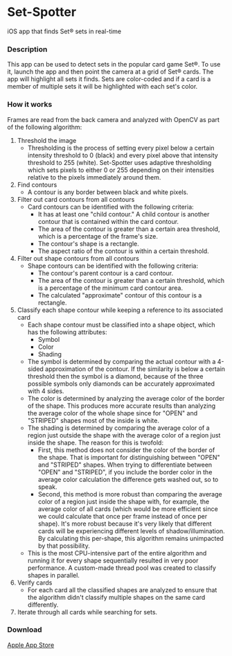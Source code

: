# Set-Spotter
iOS app that finds Set® sets in real-time

### Description
This app can be used to detect sets in the popular card game Set®.  To use it, launch the app and then point the camera at a grid of Set® cards.  The app will highlight all sets it finds.  Sets are color-coded and if a card is a member of multiple sets it will be highlighted with each set's color.

### How it works
Frames are read from the back camera and analyzed with OpenCV as part of the following algorithm:

1. Threshold the image
   - Thresholding is the process of setting every pixel below a certain intensity threshold to 0 (black) and every pixel above that intensity threshold to 255 (white). Set-Spotter uses adaptive thresholding which sets pixels to either 0 or 255 depending on their intensities relative to the pixels immediately around them.
2. Find contours
   - A contour is any border between black and white pixels.
3. Filter out card contours from all contours
   - Card contours can be identified with the following criteria:
      - It has at least one "child contour."  A child contour is another contour that is contained within the card contour.
      - The area of the contour is greater than a certain area threshold, which is a percentage of the frame's size.
      - The contour's shape is a rectangle.
      - The aspect ratio of the contour is within a certain threshold.
4. Filter out shape contours from all contours
   - Shape contours can be identified with the following criteria:
      - The contour's parent contour is a card contour.
      - The area of the contour is greater than a certain threshold, which is a percentage of the minimum card contour area.
      - The calculated "approximate" contour of this contour is a rectangle.
5. Classify each shape contour while keeping a reference to its associated card
   - Each shape contour must be classified into a shape object, which has the following attributes:
      - Symbol
      - Color
      - Shading
   - The symbol is determined by comparing the actual contour with a 4-sided approximation of the contour.  If the similarity is below a certain threshold then the symbol is a diamond, because of the three possible symbols only diamonds can be accurately approximated with 4 sides.
   - The color is determined by analyzing the average color of the border of the shape.  This produces more accurate results than analyzing the average color of the whole shape since for "OPEN" and "STRIPED" shapes most of the inside is white.
   - The shading is determined by comparing the average color of a region just outside the shape with the average color of a region just inside the shape.  The reason for this is twofold:
      - First, this method does not consider the color of the border of the shape.  That is important for distinguishing between "OPEN" and "STRIPED" shapes.  When trying to differentiate between "OPEN" and "STRIPED", if you include the border color in the average color calculation the difference gets washed out, so to speak.
      - Second, this method is more robust than comparing the average color of a region just inside the shape with, for example, the average color of all cards (which would be more efficient since we could calculate that once per frame instead of once per shape).  It's more robust because it's very likely that different cards will be experiencing different levels of shadow/illumination.  By calculating this per-shape, this algorithm remains unimpacted by that possibility.
   - This is the most CPU-intensive part of the entire algorithm and running it for every shape sequentially resulted in very poor performance.  A custom-made thread pool was created to classify shapes in parallel.
6. Verify cards
   - For each card all the classified shapes are analyzed to ensure that the algorithm didn't classify multiple shapes on the same card differently.
7. Iterate through all cards while searching for sets.

### Download
[Apple App Store](https://apps.apple.com/us/app/set-spotter/id6470878137)
